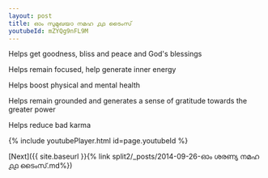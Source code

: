 ```yaml
---
layout: post
title: ഓം സുമുഖയാ നമഹ ൧൧ ടൈംസ്
youtubeId: mZYQg9nFL9M
---
```

 
 
Helps get goodness, bliss and peace and God's blessings
 
Helps remain focused, help generate inner energy 
 
Helps boost physical and mental health 
 
Helps remain grounded and generates a sense of gratitude towards the greater power 
 
Helps reduce bad karma
 
 
 
 


{% include youtubePlayer.html id=page.youtubeId %}
 
[Next]({{ site.baseurl }}{% link  split2/_posts/2014-09-26-ഓം ശരണ്യ നമഹ ൧൧ ടൈംസ്.md%})
 
